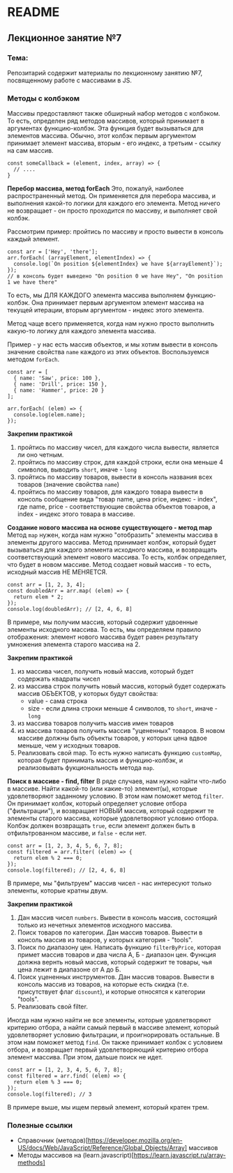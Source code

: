 # README

## Лекционное занятие №7

### Тема:

Репозитарий содержит материалы по лекционному занятию №7, посвященному работе с массивами в JS.

### Методы с колбэком
Массивы предоставляют также обширный набор методов с колбэком. То есть, определен ряд методов массивов, который принимает в аргументах функцию-колбэк. Эта функция будет вызываться для элементов массива. Обычно, этот колбэк первым аргументом принимает элемент массива, вторым - его индекс, а третьим - ссылку на сам массив.

```
const someCallback = (element, index, array) => {
  // ....
}
```

**Перебор массива, метод forEach**
Это, пожалуй, наиболее распространенный метод. Он применяется для перебора массива, и выполнения какой-то логики для каждого его элемента. Метод ничего не возвращает - он просто проходится по массиву, и выполняет свой колбэк.

Рассмотрим пример: пройтись по массиву и просто вывести в консоль каждый элемент.

```
const arr = ['Hey', 'there'];
arr.forEach( (arrayElement, elementIndex) => {
  console.log(`On position ${elementIndex} we have ${arrayElement}`);
});
// в консоль будет выведено "On position 0 we have Hey", "On position 1 we have there"
```

То есть, мы ДЛЯ КАЖДОГО элемента массива выполняем функцию-колбэк. Она принимает первым аргументом элемент массива на текущей итерации, вторым аргументом - индекс этого элемента.

Метод чаще всего применяется, когда нам нужно просто выполнить какую-то логику для каждого элемента массива.

Пример - у нас есть массив объектов, и мы хотим вывести в консоль значение свойства `name` каждого из этих объектов. Воспользуемся методом `forEach`.
```
const arr = [
  { name: 'Saw', price: 100 },
  { name: 'Drill', price: 150 },
  { name: 'Hammer', price: 20 }
];

arr.forEach( (elem) => {
  console.log(elem.name);
});
```

**Закрепим практикой**
1. пройтись по массиву чисел, для каждого числа вывести, является ли оно четным.
2. пройтись по массиву строк, для каждой строки, если она меньше 4 символов, выводить `short`, иначе - `long`
3. пройтись по массиву товаров, вывести в консоль названия всех товаров (значение свойства `name`)
4. пройтись по массиву товаров, для каждого товара вывести в консоль сообщение вида "товар name, цена price, индекс - index", где name, price - соответствующие свойства объектов товаров, а index - индекс этого товара в массиве.

**Создание нового массива на основе существующего - метод map**
Метод `map` нужен, когда нам нужно "отобразить" элементы массива в элементы другого массива. Метод принимает колбэк, который будет вызываться для каждого элемента исходного массива, и возвращать соответствующий элемент нового массива. То есть, колбэк определяет, что будет в новом массиве. Метод создает новый массив - то есть, исходный массив НЕ МЕНЯЕТСЯ.
```
const arr = [1, 2, 3, 4];
const doubledArr = arr.map( (elem) => {
  return elem * 2;
});
console.log(doubledArr); // [2, 4, 6, 8]
```

В примере, мы получим массив, который содержит удвоенные элементы исходного массива. То есть, мы определяем правило отображения: элемент нового массива будет равен результату умножения элемента старого массива на 2.

**Закрепим практикой**
1. из массива чисел, получить новый массив, который будет содержать квадраты чисел
2. из массива строк получить новый массив, который будет содержать массив ОБЪЕКТОВ, у которых будут свойства:
     * value - сама строка
     * size - если длина строки меньше 4 символов, то `short`, иначе - `long`
3. из массива товаров получить массив имен товаров
4. из массива товаров получить массив "уцененных" товаров. В новом массиве должны быть объекты товаров, у которых цена вдвое меньше, чем у исходных товаров.
5. Реализовать свой map. То есть нужно написать функцию `customMap`, которая будет принимать массив и функцию-колбэк, и реализовывать фукциональность метода `map`.

**Поиск в массиве - find, filter**
В ряде случаев, нам нужно найти что-либо в массиве. Найти какой-то (или какие-то) элемент(ы), которые удовлетворяют заданному условию. В этом нам поможет метод `filter`. Он принимает колбэк, который определяет условие отбора ("фильтрации"),  и возвращает НОВЫЙ массив, который содержит те элементы старого массива, которые удовлетворяют условию отбора. Колбэк должен возвращать `true`, если элемент должен быть в отфильтрованном массиве, и `false` - если нет.
```
const arr = [1, 2, 3, 4, 5, 6, 7, 8];
const filtered = arr.filter( (elem) => {
  return elem % 2 === 0;
});
console.log(filtered); // [2, 4, 6, 8]
```

В примере, мы "фильтруем" массив чисел - нас интересуют только элементы, которые кратны двум.

**Закрепим практикой**
1. Дан массив чисел `numbers`. Вывести в консоль массив, состоящий только из нечетных элементов исходного массива.
2. Поиск товаров по категории. Дан массив товаров. Вывести в консоль массив из товаров, у которых категория - "tools".
3. Поиск по диапазону цен. Написать функцию `filterByPrice`, которая примет массив товаров и два числа А, Б - диапазон цен. Функция должна вернть новый массив, который содержит те товары, чья цена лежит в диапазоне от А до Б.
4. Поиск уцененных инструментов. Дан массив товаров. Вывести в консоль массив из товаров, на которые есть скидка (т.е. присутствует флаг `discount`), и которые относятся к категории "tools".
5. Реализовать свой filter.

Иногда нам нужно найти не все элементы, которые удовлетворяют критерию отбора, а найти самый первый в массиве элемент, который удовлетворяет условию фильтрации, и проигнорировать остальные. В этом нам поможет метод `find`. Он также принимает колбэк с условием отбора, и возвращает первый удовлетворяющий критерию отбора элемент массива. При этом, дальше поиск не идет.
```
const arr = [1, 2, 3, 4, 5, 6, 7, 8];
const filtered = arr.find( (elem) => {
  return elem % 3 === 0;
});
console.log(filtered); // 3
```
 В примере выше, мы ищем первый элемент, который кратен трем.




### Полезные ссылки
 - Справочник (методов)[https://developer.mozilla.org/en-US/docs/Web/JavaScript/Reference/Global_Objects/Array] массивов
 - Методы массивов на (learn.javascript)[https://learn.javascript.ru/array-methods]
